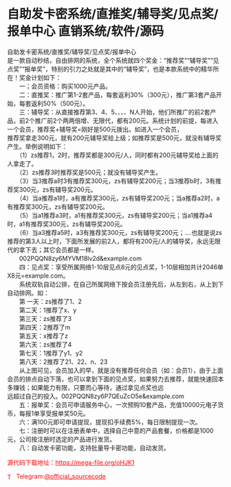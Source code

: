 # 自助发卡密系统/直推奖/辅导奖/见点奖/报单中心 直销系统/软件/源码

自助发卡密系统/直推奖/辅导奖/见点奖/报单中心<br>是一款自动秒结，自由排网的系统，全个系统就四个奖金：“推荐奖”“辅导奖”“见点奖”“报单奖”，特别的引力之处就是其中的“辅导奖”，也是本款系统中的精华所在！奖金计划如下：<br>　　一；会员资格：购买1000元产品。<br>　　二：直推奖：推广第1-2套产品，每套返利30%（300元），推广第3套产品开始，每套返利50%（500元）。<br>　　三：辅导奖：从直接推荐第3、4、5、、、、N人开始，他们所推广的前2套产品，前2个推广前2个两两倍增、无限代，都有200元。系统计划的前提，每进入一个会员，推荐奖+辅导奖=刚好是500元拨出。如进入一个会员，<br>推荐奖拿走300元，就有200元辅导奖给上级；如推荐奖是500元，就没有辅导奖产生。举例说明如下：<br>　　（1）zs推荐1，2时，推荐奖都是300元/人，同时都有200元辅导奖给上面的人拿走了。<br>　　（2）zs推荐3时推荐奖是500元；就没有辅导奖产生。<br>　　（3）当3推荐a时3有推荐奖300元，zs有辅导奖200元；当3推荐b时，3有推荐奖300元，zs有辅导奖200元。<br>　　（4）当a推荐a1时，a有推荐奖300元，zs有辅导奖200元；当a推荐a2时，a有推荐奖300元，zs有辅导奖200元。<br>　　（5）当a1推荐a3时，a1有推荐奖300元，zs有辅导奖200元；当a1推荐a4时，a1有推荐奖300元，zs有辅导奖200元。<br>　　（6）当a3推荐a5时，a3有推荐奖300元，zs有辅导奖200元；....也就是说zs推荐的第3人以上时，下面所发展的前2人，都将有200元/人的辅导奖，永远无限代的拿下去；其它会员都是一样。<br>　　002PQQN8zy6MYVM18lv2d&amp;example.com<br>　　四：见点奖：享受所属网络1-10层见点8元的见点奖，1-10层相加共计2046单X8元=example.com。<br>　　系统双轨自动公排，在自己所属网络下按会员注册先后，从左到右，从上到下自动排网。如：<br>　　第 一天：zs推荐了1、2<br>　　第二天：1推荐了x、y<br>　　第三天：zs推荐了3<br>　　第四天：2推荐了m<br>　　第五天：x推荐了z<br>　　第六天：zs推荐了4<br>　　第七天：1推荐了y1、y2<br>　　第八天：2推荐了21、22、n、23<br>　　从上图可见，会员加入的早，就是没有推荐任何会员（如：会员1），由于上面会员的排点自动下落，也可以拿到下面的见点奖，如果努力去推荐，就能快速回本多赚钱；如果能力有限，只要而心等待，通过拿见点奖也远<br>远超过自己的投入。002PQQN8zy6P7QEuZcO5e&amp;example.com<br>　　五：报单奖：会员可申请服务中心，一次预购10套产品，充值10000元电子货币，每报1单享受报单奖50元。<br>　　六：满100元即可申请提现，提现扣手续费5%，每日限制提现一次。<br>　　七：注册时可以在注册表单中，选择自己中意的产品套餐，价格都是1000元，公司按注册时选定的产品进行发货。<br>　　八：自动发卡密功能，支持批量导卡密功能，自动发货。<br>


<p style="color: red;">源代码下载地址：<a href="https://mega-file.org/oHJK1" style="color: red;">https://mega-file.org/oHJK1</a></p><p style="color: red;"><img src="https://cdn-icons-png.flaticon.com/512/2111/2111646.png" alt="Telegram Icon" style="width: 16px; vertical-align: middle; margin-right: 5px;">Telegram:<a href="https://t.me/official_sourcecode" style="color: red;">@official_sourcecode</a></p>